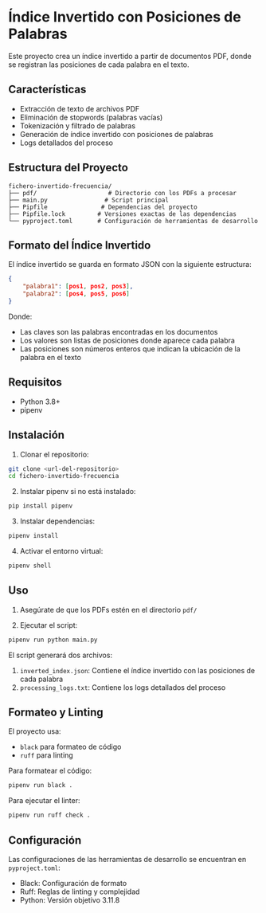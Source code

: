 # Índice Invertido con Posiciones de Palabras

Este proyecto crea un índice invertido a partir de documentos PDF, donde se registran las posiciones de cada palabra en el texto.

## Características

- Extracción de texto de archivos PDF
- Eliminación de stopwords (palabras vacías)
- Tokenización y filtrado de palabras
- Generación de índice invertido con posiciones de palabras
- Logs detallados del proceso

## Estructura del Proyecto

```
fichero-invertido-frecuencia/
├── pdf/                    # Directorio con los PDFs a procesar
├── main.py                # Script principal
├── Pipfile               # Dependencias del proyecto
├── Pipfile.lock         # Versiones exactas de las dependencias
└── pyproject.toml       # Configuración de herramientas de desarrollo
```

## Formato del Índice Invertido

El índice invertido se guarda en formato JSON con la siguiente estructura:
```json
{
    "palabra1": [pos1, pos2, pos3],
    "palabra2": [pos4, pos5, pos6]
}
```
Donde:
- Las claves son las palabras encontradas en los documentos
- Los valores son listas de posiciones donde aparece cada palabra
- Las posiciones son números enteros que indican la ubicación de la palabra en el texto

## Requisitos

- Python 3.8+
- pipenv

## Instalación

1. Clonar el repositorio:
```bash
git clone <url-del-repositorio>
cd fichero-invertido-frecuencia
```

2. Instalar pipenv si no está instalado:
```bash
pip install pipenv
```

3. Instalar dependencias:
```bash
pipenv install
```

4. Activar el entorno virtual:
```bash
pipenv shell
```

## Uso

1. Asegúrate de que los PDFs estén en el directorio `pdf/`

2. Ejecutar el script:
```bash
pipenv run python main.py
```

El script generará dos archivos:
1. `inverted_index.json`: Contiene el índice invertido con las posiciones de cada palabra
2. `processing_logs.txt`: Contiene los logs detallados del proceso

## Formateo y Linting

El proyecto usa:
- `black` para formateo de código
- `ruff` para linting

Para formatear el código:
```bash
pipenv run black .
```

Para ejecutar el linter:
```bash
pipenv run ruff check .
```

## Configuración

Las configuraciones de las herramientas de desarrollo se encuentran en `pyproject.toml`:

- Black: Configuración de formato
- Ruff: Reglas de linting y complejidad
- Python: Versión objetivo 3.11.8 